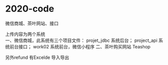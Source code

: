 # 2020-code
微信商城、茶叶网站、接口    

上传内容为两个系统   
一、微信商城，此系统有三个项目文件：
  projet_jdbc 系统后台；
  project_api 系统前台接口；
  work02  系统前台，微信小程序
二、茶叶购买网站 Teashop    

另外refund 有Excelde 导入导出
